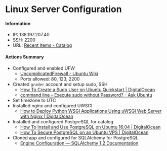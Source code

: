 # Linux Server Configuration
#### Information
* IP: 138.197.207.40
* SSH: 2200
* URL: [Recent Items - Catalog](http://138.197.207.40)

#### Actions Summary
* Configured and enabled UFW
	* [UncomplicatedFirewall - Ubuntu Wiki](https://wiki.ubuntu.com/UncomplicatedFirewall)
	* Ports allowed: 80, 123, 2200
* Created `grader` account and setup sudo, SSH
	* [How To Create a Sudo User on Ubuntu Quickstart | DigitalOcean](https://www.digitalocean.com/community/tutorials/how-to-create-a-sudo-user-on-ubuntu-quickstart)
	* [command line - Execute sudo without Password? - Ask Ubuntu](https://askubuntu.com/a/147265)
* Set timezone to UTC
* Installed nginx and configured UWSGI
	* [How to Deploy Python WSGI Applications Using uWSGI Web Server with Nginx | DigitalOcean](https://www.digitalocean.com/community/tutorials/how-to-deploy-python-wsgi-applications-using-uwsgi-web-server-with-nginx)
* Installed and configured PostgreSQL for catalog
	* [How To Install and Use PostgreSQL on Ubuntu 16.04 | DigitalOcean](https://www.digitalocean.com/community/tutorials/how-to-install-and-use-postgresql-on-ubuntu-16-04)
	* [How To Secure PostgreSQL on an Ubuntu VPS | DigitalOcean](https://www.digitalocean.com/community/tutorials/how-to-secure-postgresql-on-an-ubuntu-vps)
* Cloned app and configured for SQLAlchemy for PostgreSQL
	* [Engine Configuration — SQLAlchemy 1.2 Documentation](http://docs.sqlalchemy.org/en/latest/core/engines.html)
